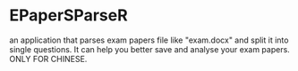 # EPaperSParseR
an application that parses exam papers file like "exam.docx" and split it into single questions. It can help you better save and analyse your exam papers. ONLY FOR CHINESE.
